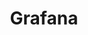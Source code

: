 ﻿---
index: 4
icon: chart-column
title: Grafana
category:
  - Guide
tag:
  - nodeRed
  - Grafana
  - Configuration
article: false
collapsable: true
---